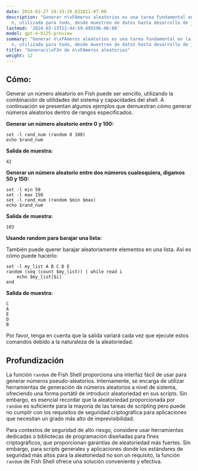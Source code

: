 ```yaml
---
date: 2024-01-27 20:33:29.831021-07:00
description: "Generar n\xFAmeros aleatorios es una tarea fundamental en la programaci\xF3\
  n, utilizada para todo, desde muestreo de datos hasta desarrollo de juegos. En Fish\u2026"
lastmod: '2024-03-13T22:44:59.495596-06:00'
model: gpt-4-0125-preview
summary: "Generar n\xFAmeros aleatorios es una tarea fundamental en la programaci\xF3\
  n, utilizada para todo, desde muestreo de datos hasta desarrollo de juegos."
title: "Generaci\xF3n de n\xFAmeros aleatorios"
weight: 12
---
```


## Cómo:
Generar un número aleatorio en Fish puede ser sencillo, utilizando la combinación de utilidades del sistema y capacidades del shell. A continuación se presentan algunos ejemplos que demuestran cómo generar números aleatorios dentro de rangos especificados.

**Generar un número aleatorio entre 0 y 100:**

```fish
set -l rand_num (random 0 100)
echo $rand_num
```

**Salida de muestra:**
```fish
42
```

**Generar un número aleatorio entre dos números cualesquiera, digamos 50 y 150:**

```fish
set -l min 50
set -l max 150
set -l rand_num (random $min $max)
echo $rand_num
```

**Salida de muestra:**
```fish
103
```

**Usando random para barajar una lista:**

También puede querer barajar aleatoriamente elementos en una lista. Así es cómo puede hacerlo:

```fish
set -l my_list A B C D E
random (seq (count $my_list)) | while read i
    echo $my_list[$i]
end
```

**Salida de muestra:**
```fish
C
A
E
D
B
```

Por favor, tenga en cuenta que la salida variará cada vez que ejecute estos comandos debido a la naturaleza de la aleatoriedad.

## Profundización
La función `random` de Fish Shell proporciona una interfaz fácil de usar para generar números pseudo-aleatorios. Internamente, se encarga de utilizar herramientas de generación de números aleatorios a nivel de sistema, ofreciendo una forma portátil de introducir aleatoriedad en sus scripts. Sin embargo, es esencial recordar que la aleatoriedad proporcionada por `random` es suficiente para la mayoría de las tareas de scripting pero puede no cumplir con los requisitos de seguridad criptográfica para aplicaciones que necesitan un grado más alto de imprevisibilidad.

Para contextos de seguridad de alto riesgo, considere usar herramientas dedicadas o bibliotecas de programación diseñadas para fines criptográficos, que proporcionan garantías de aleatoriedad más fuertes. Sin embargo, para scripts generales y aplicaciones donde los estándares de seguridad más altos para la aleatoriedad no son un requisito, la función `random` de Fish Shell ofrece una solución conveniente y efectiva.
